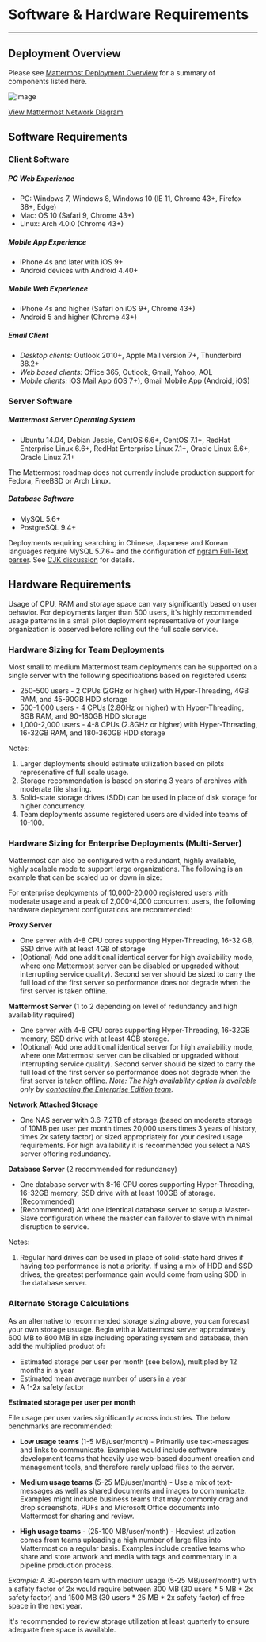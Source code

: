 # Software & Hardware Requirements
___

## Deployment Overview

Please see [Mattermost Deployment Overview](http://docs.mattermost.com/deployment/deployment.html) for a summary of components listed here. 

![image](https://raw.githubusercontent.com/mattermost/docs/master/source/images/networkDiagram.PNG)

[View Mattermost Network Diagram](https://raw.githubusercontent.com/mattermost/docs/master/source/images/networkDiagram.PNG)

## Software Requirements 

### Client Software 

##### PC Web Experience

- PC: Windows 7, Windows 8, Windows 10 (IE 11, Chrome 43+, Firefox 38+, Edge)  
- Mac: OS 10 (Safari 9, Chrome 43+)  
- Linux: Arch 4.0.0  (Chrome 43+)  

##### Mobile App Experience

- iPhone 4s and later with iOS 9+ 
- Android devices with Android 4.40+

##### Mobile Web Experience

- iPhone 4s and higher (Safari on iOS 9+, Chrome 43+)  
- Android 5 and higher (Chrome 43+)  

##### Email Client

- _Desktop clients:_ Outlook 2010+, Apple Mail version 7+, Thunderbird 38.2+  
- _Web based clients:_ Office 365, Outlook, Gmail, Yahoo, AOL  
- _Mobile clients:_ iOS Mail App (iOS 7+), Gmail Mobile App (Android, iOS)

### Server Software 

##### Mattermost Server Operating System

- Ubuntu 14.04, Debian Jessie, CentOS 6.6+, CentOS 7.1+, RedHat Enterprise Linux 6.6+, RedHat Enterprise Linux 7.1+, Oracle Linux 6.6+, Oracle Linux 7.1+

The Mattermost roadmap does not currently include production support for Fedora, FreeBSD or Arch Linux. 

##### Database Software

- MySQL 5.6+
- PostgreSQL 9.4+

Deployments requiring searching in Chinese, Japanese and Korean languages require MySQL 5.7.6+ and the configuration of [ngram Full-Text parser](https://dev.mysql.com/doc/refman/5.7/en/fulltext-search-ngram.html). See [CJK discussion](https://github.com/mattermost/platform/issues/2033#issuecomment-183872616) for details. 

## Hardware Requirements 

Usage of CPU, RAM and storage space can vary significantly based on user behavior. For deployments larger than 500 users, it's highly recommended usage patterns in a small pilot deployment representative of your large organization is observed before rolling out the full scale service. 

### Hardware Sizing for Team Deployments

Most small to medium Mattermost team deployments can be supported on a single server with the following specifications based on registered users: 

- 250-500 users - 2 CPUs (2GHz or higher) with Hyper-Threading, 4GB RAM, and 45-90GB HDD storage
- 500-1,000 users - 4 CPUs (2.8GHz or higher) with Hyper-Threading, 8GB RAM, and 90-180GB HDD storage
- 1,000-2,000 users - 4-8 CPUs (2.8GHz or higher) with Hyper-Threading, 16-32GB RAM, and 180-360GB HDD storage

Notes: 

1. Larger deployments should estimate utilization based on pilots represenative of full scale usage. 
2. Storage recommendation is based on storing 3 years of archives with moderate file sharing. 
3. Solid-state storage drives (SDD) can be used in place of disk storage for higher concurrency. 
4. Team deployments assume registered users are divided into teams of 10-100. 

### Hardware Sizing for Enterprise Deployments (Multi-Server)

Mattermost can also be configured with a redundant, highly available, highly scalable mode to support large organizations. The following is an example that can be scaled up or down in size: 

For enterprise deployments of 10,000-20,000 registered users with moderate usage and a peak of 2,000-4,000 concurrent users, the following hardware deployment configurations are recommended: 

**Proxy Server**
- One server with 4-8 CPU cores supporting Hyper-Threading, 16-32 GB, SSD drive with at least 4GB of storage
- (Optional) Add one additional identical server for high availability mode, where one Mattermost server can be disabled or upgraded without interrupting service quality). Second server should be sized to carry the full load of the first server so performance does not degrade when the first server is taken offline. 

**Mattermost Server** (1 to 2 depending on level of redundancy and high availability required)
- One server with 4-8 CPU cores supporting Hyper-Threading, 16-32GB memory, SSD drive with at least 4GB storage. 
- (Optional) Add one additional identical server for high availability mode, where one Mattermost server can be disabled or upgraded without interrupting service quality). Second server should be sized to carry the full load of the first server so performance does not degrade when the first server is taken offline. _Note: The high availability option is available only by [contacting the Enterprise Edition team](https://about.mattermost.com/contact/)._

**Network Attached Storage** 
- One NAS server with 3.6-7.2TB of storage (based on moderate storage of 10MB per user per month times 20,000 users times 3 years of history, times 2x safety factor) or sized appropriately for your desired usage requirements. For high availability it is recommended you select a NAS server offering redundancy. 

**Database Server** (2 recommended for redundancy)
- One database server with 8-16 CPU cores supporting Hyper-Threading, 16-32GB memory, SSD drive with at least 100GB of storage. (Recommended) 
- (Recommended) Add one identical database server to setup a Master-Slave configuration where the master can failover to slave with minimal disruption to service. 

Notes: 

1. Regular hard drives can be used in place of solid-state hard drives if having top performance is not a priority. If using a mix of HDD and SSD drives, the greatest performance gain would come from using SDD in the database server. 

### Alternate Storage Calculations 

As an alternative to recommended storage sizing above, you can forecast your own storage usuage. Begin with a Mattermost server approximately 600 MB to 800 MB in size including operating system and database, then add the multiplied product of:

- Estimated storage per user per month (see below), multipled by 12 months in a year
- Estimated mean average number of users in a year
- A 1-2x safety factor

**Estimated storage per user per month**

File usage per user varies significantly across industries. The below benchmarks are recommended: 

- **Low usage teams** (1-5 MB/user/month) - Primarily use text-messages and links to communicate. Examples would include software development teams that heavily use web-based document creation and management tools, and therefore rarely upload files to the server. 
 
- **Medium usage teams** (5-25 MB/user/month) - Use a mix of text-messages as well as shared documents and images to communicate. Examples might include business teams that may commonly drag and drop screenshots, PDFs and Microsoft Office documents into Mattermost for sharing and review. 

- **High usage teams** - (25-100 MB/user/month) - Heaviest utlization comes from teams uploading a high number of large files into Mattermost on a regular basis. Examples include creative teams who share and store artwork and media with tags and commentary in a pipeline production process. 
 
*Example:* A 30-person team with medium usage (5-25 MB/user/month) with a safety factor of 2x would require between 300 MB (30 users * 5 MB * 2x safety factor) and 1500 MB (30 users * 25 MB * 2x safety factor) of free space in the next year. 

It's recommended to review storage utilization at least quarterly to ensure adequate free space is available. 

